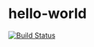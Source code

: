 # hello-world
[![Build Status](https://dev.azure.com/hiteshkumarraghvani/DemoProjectHR/_apis/build/status/inspired-bus-007.hello-world?branchName=master)](https://dev.azure.com/hiteshkumarraghvani/DemoProjectHR/_build/latest?definitionId=1&branchName=master)
